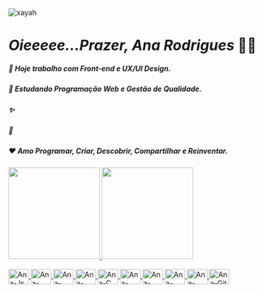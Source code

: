 ![xayah](https://github.com/MidnihtWolf/MyProfile/blob/main/1522261236_tumblr_ood6wq1Snd1u3m82jo1_400.gif)

# *Oieeeee...Prazer, Ana Rodrigues* 🥰🖖


##### 💼 Hoje trabalho com *Front-end* e *UX/UI Design*.
##### 🚀 Estudando *Programação Web* e *Gestão de Qualidade*.
##### ✨ 
##### 🤗
##### ❤ Amo *Programar, Criar, Descobrir, Compartilhar e Reinventar*.

<div>
  <a href="https://github.com/MidnightWolf15">
  <img height="180em" src="https://github-readme-stats.vercel.app/api?username=anarodrigues&show_icons=true&theme=cobalt&include_all_commits=true&count_private=true"/>
  <img height="180em" src="https://github-readme-stats.vercel.app/api/top-langs/?username=anarodrigues&layout=compact&langs_count=7&theme=cobalt"/>
</div>
 
<div style="display: inline_block"><br>
  <img align="center" alt="Ana-Js" height="30" width="40" src="https://cdn.jsdelivr.net/gh/devicons/devicon/icons/javascript/javascript-original.svg">
  <img align="center" alt="Ana-Bootstrap" height="30" width="40" src="https://cdn.jsdelivr.net/gh/devicons/devicon/icons/bootstrap/bootstrap-original.svg">
  <img align="center" alt="Ana-HTML" height="30" width="40" src="https://cdn.jsdelivr.net/gh/devicons/devicon/icons/html5/html5-original.svg">
  <img align="center" alt="Ana-CSS" height="30" width="40" src="https://cdn.jsdelivr.net/gh/devicons/devicon/icons/css3/css3-original.svg">
  <img align="center" alt="Ana-C" height="30" width="40" src="https://cdn.jsdelivr.net/gh/devicons/devicon/icons/c/c-original.svg">
  <img align="center" alt="Ana-React" height="30" width="40" src="https://cdn.jsdelivr.net/gh/devicons/devicon/icons/react/react-original.svg">
  <img align="center" alt="Ana-Ruby" height="30" width="40" src="https://cdn.jsdelivr.net/gh/devicons/devicon/icons/ruby/ruby-original.svg">
  <img align="center" alt="Ana-Lua" height="30" width="40" src="https://cdn.jsdelivr.net/gh/devicons/devicon/icons/lua/lua-original.svg">
  <img align="center" alt="Ana-Markdown" height="30" width="40" src="https://cdn.jsdelivr.net/gh/devicons/devicon/icons/markdown/markdown-original.svg">
  <img align="center" alt="Ana-Git" height="30" width="40" src="https://cdn.jsdelivr.net/gh/devicons/devicon/icons/git/git-original.svg">
</div>

  ##
